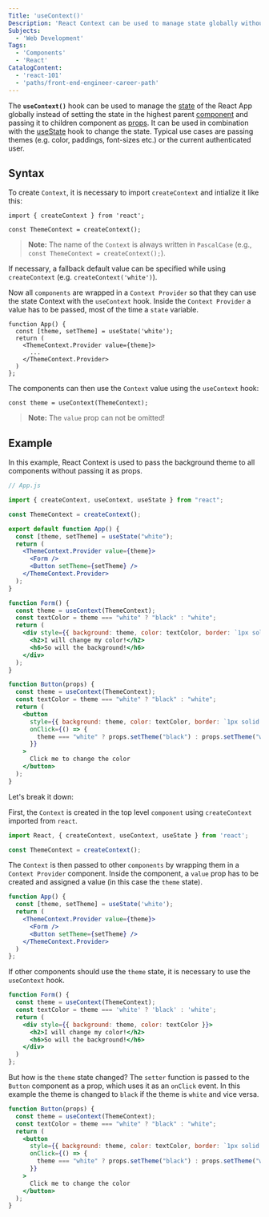 ```yaml
---
Title: 'useContext()'
Description: 'React Context can be used to manage state globally without the need of prop drilling.'
Subjects:
  - 'Web Development'
Tags:
  - 'Components'
  - 'React'
CatalogContent:
  - 'react-101'
  - 'paths/front-end-engineer-career-path'
---
```


The **`useContext()`** hook can be used to manage the [state](https://www.codecademy.com/resources/docs/react/state) of the React App globally instead of setting the state in the highest parent [component](https://www.codecademy.com/resources/docs/react/components) and passing it to children component as [props](https://www.codecademy.com/resources/docs/react/props). It can be used in combination with the [useState](https://www.codecademy.com/resources/docs/react/hooks/useState) hook to change the state.
Typical use cases are passing themes (e.g. color, paddings, font-sizes etc.) or the current authenticated user.

## Syntax

To create `Context`, it is necessary to import `createContext` and intialize it like this:

```pseudo
import { createContext } from 'react';

const ThemeContext = createContext();
```

> **Note:** The name of the `Context` is always written in `PascalCase` (e.g., `const ThemeContext = createContext();`).

If necessary, a fallback default value can be specified while using `createContext` (e.g. `createContext('white')`).

Now all `components` are wrapped in a `Context Provider` so that they can use the state Context with the `useContext` hook. Inside the `Context Provider` a value has to be passed, most of the time a `state` variable. 

```pseudo
function App() {
  const [theme, setTheme] = useState('white');
  return (
    <ThemeContext.Provider value={theme}>
      ...
    </ThemeContext.Provider>
  )
};
```

The components can then use the `Context` value using the `useContext` hook:
```pseudo
const theme = useContext(ThemeContext);
```

> **Note:** The `value` prop can not be omitted!


## Example

In this example, React Context is used to pass the background theme to all components without passing it as props.

```jsx
// App.js

import { createContext, useContext, useState } from "react";

const ThemeContext = createContext();

export default function App() {
  const [theme, setTheme] = useState("white");
  return (
    <ThemeContext.Provider value={theme}>
      <Form />
      <Button setTheme={setTheme} />
    </ThemeContext.Provider>
  );
}

function Form() {
  const theme = useContext(ThemeContext);
  const textColor = theme === "white" ? "black" : "white";
  return (
    <div style={{ background: theme, color: textColor, border: `1px solid ${textColor}`, borderRadius: 6 }}>
      <h2>I will change my color!</h2>
      <h6>So will the background!</h6>
    </div>
  );
}

function Button(props) {
  const theme = useContext(ThemeContext);
  const textColor = theme === "white" ? "black" : "white";
  return (
    <button
      style={{ background: theme, color: textColor, border: `1px solid ${textColor}`, borderRadius: 6 }}
      onClick={() => {
        theme === "white" ? props.setTheme("black") : props.setTheme("white");
      }}
    >
      Click me to change the color
    </button>
  );
}

```

Let's break it down:

First, the `Context` is created in the top level `component` using `createContext` imported from `react`. 

```jsx
import React, { createContext, useContext, useState } from 'react';

const ThemeContext = createContext();
```

The `Context` is then passed to other `components` by wrapping them in a `Context Provider` component. Inside the component, a `value` prop has to be created and assigned a value (in this case the `theme` state).

```jsx
function App() {
  const [theme, setTheme] = useState('white');
  return (
    <ThemeContext.Provider value={theme}>
      <Form />
      <Button setTheme={setTheme} />
    </ThemeContext.Provider>
  )
};
```

If other components should use the `theme` state, it is necessary to use the `useContext` hook.

```jsx
function Form() {
  const theme = useContext(ThemeContext);
  const textColor = theme === 'white' ? 'black' : 'white';
  return (
    <div style={{ background: theme, color: textColor }}>
      <h2>I will change my color!</h2>
      <h6>So will the background!</h6>
    </div>
  )
};
```
But how is the `theme` state changed? The `setter` function is passed to the `Button` component as a prop, which uses it as an `onClick` event. In this example the theme is changed to `black` if the theme is `white` and vice versa.

```jsx
function Button(props) {
  const theme = useContext(ThemeContext);
  const textColor = theme === "white" ? "black" : "white";
  return (
    <button
      style={{ background: theme, color: textColor, border: `1px solid ${textColor}`, borderRadius: 6 }}
      onClick={() => {
        theme === "white" ? props.setTheme("black") : props.setTheme("white");
      }}
    >
      Click me to change the color
    </button>
  );
}
```
